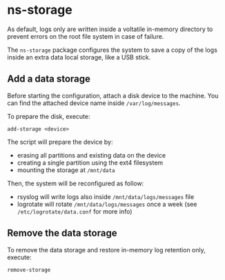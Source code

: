 # ns-storage

As default, logs only are written inside a voltatile in-memory directory to prevent errors
on the root file system in case of failure.

The `ns-storage` package configures the system to save a copy of the logs inside an extra data local storage,
like a USB stick.

## Add a data storage

Before starting the configuration, attach a disk device to the machine.
You can find the attached device name inside `/var/log/messages`.

To prepare the disk, execute:
```
add-storage <device>
```

The script will prepare the device by:

- erasing all partitions and existing data on the device
- creating a single partition using the ext4 filesystem
- mounting the storage at `/mnt/data`

Then, the system will be reconfigured as follow:

- rsyslog will write logs also inside `/mnt/data/logs/messages` file
- logrotate will rotate `/mnt/data/logs/messages` once a week (see `/etc/logrotate/data.conf` for more info)

## Remove the data storage

To remove the data storage and restore in-memory log retention only, execute:
```
remove-storage
```
